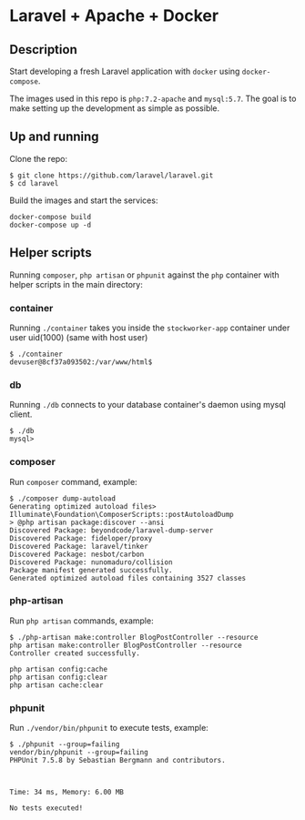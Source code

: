 # Laravel + Apache + Docker


## Description
Start developing a fresh Laravel application with `docker` using `docker-compose`.

The images used in this repo is `php:7.2-apache` and `mysql:5.7`. The goal is to make setting up the development as simple as possible.

## Up and running
Clone the repo:
```
$ git clone https://github.com/laravel/laravel.git
$ cd laravel
```

Build the images and start the services:
```
docker-compose build
docker-compose up -d
```

## Helper scripts
Running `composer`, `php artisan` or `phpunit` against the `php` container with helper scripts in the main directory:

### container
Running `./container` takes you inside the `stockworker-app` container under user uid(1000) (same with host user)
```
$ ./container
devuser@8cf37a093502:/var/www/html$
```
### db
Running `./db` connects to your database container's daemon using mysql client.
```
$ ./db
mysql>
```

### composer
Run `composer` command, example:
```
$ ./composer dump-autoload
Generating optimized autoload files> Illuminate\Foundation\ComposerScripts::postAutoloadDump
> @php artisan package:discover --ansi
Discovered Package: beyondcode/laravel-dump-server
Discovered Package: fideloper/proxy
Discovered Package: laravel/tinker
Discovered Package: nesbot/carbon
Discovered Package: nunomaduro/collision
Package manifest generated successfully.
Generated optimized autoload files containing 3527 classes
```

### php-artisan
Run `php artisan` commands, example:
```
$ ./php-artisan make:controller BlogPostController --resource
php artisan make:controller BlogPostController --resource
Controller created successfully.
```

```
php artisan config:cache
php artisan config:clear
php artisan cache:clear
```

### phpunit
Run `./vendor/bin/phpunit` to execute tests, example:
```
$ ./phpunit --group=failing
vendor/bin/phpunit --group=failing
PHPUnit 7.5.8 by Sebastian Bergmann and contributors.



Time: 34 ms, Memory: 6.00 MB

No tests executed!
```
